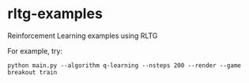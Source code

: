 # rltg-examples
Reinforcement Learning examples using RLTG


For example, try:

    python main.py --algorithm q-learning --nsteps 200 --render --game breakout train

